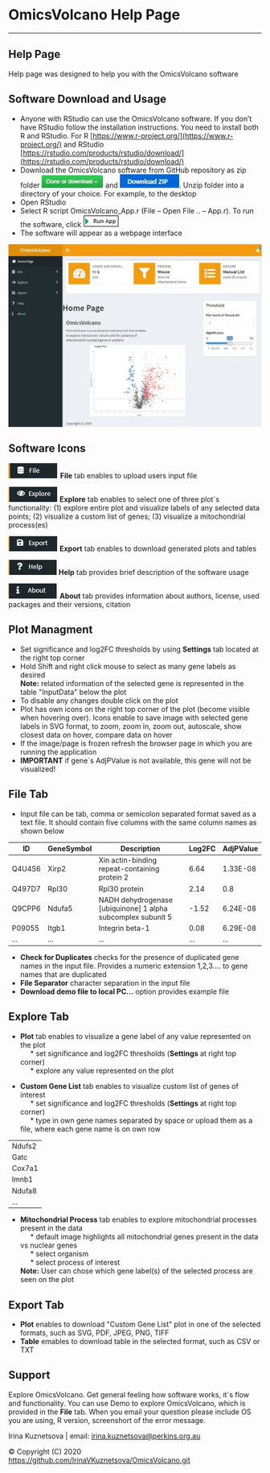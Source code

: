 # OmicsVolcano Help Page


------  
Help Page  
------
Help page was designed to help you with the OmicsVolcano software

Software Download and Usage
------
* Anyone with RStudio can use the OmicsVolcano software. If you don’t have RStudio follow the installation instructions. You need to install both R and RStudio. For R [https://www.r-project.org/](https://www.r-project.org/) and RStudio [https://rstudio.com/products/rstudio/download/](https://rstudio.com/products/rstudio/download/)  
* Download the OmicsVolcano software from GitHub repository as zip folder ![tab](https://github.com/IrinaVKuznetsova/OmicsVolcano/blob/master/docs/images/GitHubDownloadIcon_image.jpg) and  ![tab](https://github.com/IrinaVKuznetsova/OmicsVolcano/blob/master/docs/images/GitHubDownloadZIPIcon_image.jpg).  Unzip folder into a directory of your choice. For example, to the desktop  
* Open RStudio   
* Select R script OmicsVolcano_App.r (File – Open File ..  – App.r). To run the software, click  ![Run App](https://github.com/IrinaVKuznetsova/OmicsVolcano/blob/master/docs/images/RunApp_image.jpg)  
* The software will appear as a webpage interface  

<img align="center" src="https://github.com/IrinaVKuznetsova/OmicsVolcano/blob/master/docs/images/AppLook_image.jpg">   


Software Icons  
------
  ![tab](https://github.com/IrinaVKuznetsova/OmicsVolcano/blob/master/docs/images/FileTabIcon_image.jpg)  **File** tab enables to upload users  input file      

  ![tab](https://github.com/IrinaVKuznetsova/OmicsVolcano/blob/master/docs/images/ExploreIcon_image.jpg)  **Explore** tab enables to select one of three plot`s functionality: (1) explore entire plot and visualize labels of any selected data points; (2) visualize a custom list of genes; (3) visualize a mitochondrial process(es)   

  ![tab](https://github.com/IrinaVKuznetsova/OmicsVolcano/blob/master/docs/images/ExportIcon_image.jpg)  **Export** tab enables to download generated plots and tables   

  ![tab](https://github.com/IrinaVKuznetsova/OmicsVolcano/blob/master/docs/images/HelpIcon_image.jpg)  **Help** tab provides brief description of the software usage     

  ![tab](https://github.com/IrinaVKuznetsova/OmicsVolcano/blob/master/docs/images/AboutIcon_image.jpg)  **About** tab provides information about authors, license, used packages and their versions, citation   


Plot Managment  
------
* Set significance and log2FC thresholds by using **Settings** tab located at the right top corner      
* Hold Shift and right click mouse to select as many gene labels as desired   
**Note:** related information of the selected gene is represented in the table "InputData" below the plot   
* To disable any changes double click on the plot   
* Plot has own icons on the right top corner of the plot (become visible when hovering over). Icons enable to save image with selected gene labels in SVG format, to zoom, zoom in, zoom out, autoscale, show closest data on hover, compare data on hover  
* If the image/page is frozen refresh the browser page in which you are running the application  
* **IMPORTANT** if gene`s AdjPValue is not available, this gene will not be visualized! 
  
  
  
File Tab
------  
* Input file can be tab, comma or semicolon separated format saved as a text file. It should contain five columns with the same column names as shown below  

| ID | GeneSymbol | Description | Log2FC | AdjPValue
| - | - | - | - | - | 
Q4U4S6 | Xirp2 | Xin actin-binding repeat-containing protein 2 | 6.64 | 1.33E-08
Q497D7 | Rpl30 | Rpl30 protein | 2.14 | 0.8
Q9CPP6 | Ndufa5 | NADH dehydrogenase [ubiquinone] 1 alpha subcomplex subunit 5 | -1.52 | 6.24E-08
P09055 | Itgb1 | Integrin beta-1 | 0.08 | 6.29E-08
... | ... | ... | ... | ...

* **Check for Duplicates** checks for the presence of duplicated gene names in the input file. Provides a numeric extension 1,2,3.... to gene names that are duplicated  
* **File Separator** character separation in the input file  
* **Download demo file to local PC...** option provides example file  


 
Explore Tab 
------
* **Plot** tab enables to visualize a gene label of any value represented on the plot  
&nbsp;&nbsp;&nbsp;&nbsp; * set significance and log2FC thresholds (**Settings** at right top corner)      
&nbsp;&nbsp;&nbsp;&nbsp; * explore any value represented on the plot

 
* **Custom Gene List** tab enables to visualize custom list of genes of interest   
&nbsp;&nbsp;&nbsp;&nbsp; * set significance and log2FC thresholds (**Settings** at right top corner)     
&nbsp;&nbsp;&nbsp;&nbsp; * type in own gene names separated by space or upload them as a file, where each gene name is on own row  

||
| - | 
| Ndufs2 |
| Gatc |
| Cox7a1 |
| lmnb1 |
| Ndufa8 |
| ... |  


* **Mitochondrial Process** tab enables to explore mitochondrial processes present in the data  
&nbsp;&nbsp;&nbsp;&nbsp; * default image highlights all mitochondrial genes present in the data vs nuclear genes  
&nbsp;&nbsp;&nbsp;&nbsp; * select organism  
&nbsp;&nbsp;&nbsp;&nbsp; * select process of interest  
**Note:** User can chose which gene label(s) of the selected process are seen on the plot    
 

 
Export Tab
------
* **Plot** enables to download "Custom Gene List" plot in one of the selected formats, such as SVG, PDF, JPEG, PNG, TIFF  
* **Table** emables to download table in the selected format, such as CSV or TXT  



Support
------
Explore OmicsVolcano. Get general feeling how software works, it`s flow and functionality. You can use Demo to explore OmicsVolcano, which is provided in the **File** tab.
When you email your question please include OS you are using, R version, screenshort of the error message.

Irina Kuznetsova | email: irina.kuznetsova@perkins.org.au  
 
© Copyright (C) 2020  
https://github.com/IrinaVKuznetsova/OmicsVolcano.git  








